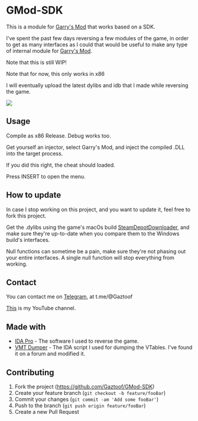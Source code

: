 # GMod-SDK


This is a module for [Garry's Mod](https://store.steampowered.com/app/4000/Garrys_Mod/) that works based on a SDK.

I've spent the past few days reversing a few modules of the game, in order to get as many interfaces as I could that would be useful to make any type of internal module for [Garry's Mod](https://store.steampowered.com/app/4000/Garrys_Mod/).

Note that this is still WIP!

Note that for now, this only works in x86

I will eventually upload the latest dylibs and idb that I made while reversing the game.

![](https://i.imgur.com/FmLXmCl.png)

## Usage

Compile as x86 Release. Debug works too.

Get yourself an injector, select Garry's Mod, and inject the compiled .DLL into the target process.

If you did this right, the cheat should loaded.

Press INSERT to open the menu.

## How to update

In case I stop working on this project, and you want to update it, feel free to fork this project.

Get the .dylibs using the game's macOs build [SteamDepotDownloader](https://github.com/SteamRE/DepotDownloader/), and make sure they're up-to-date when you compare them to the Windows build's interfaces.

Null functions can sometime be a pain, make sure they're not phasing out your entire interfaces. A single null function will stop everything from working.

## Contact

You can contact me on [Telegram](https://t.me/Gaztoof), at t.me/@Gaztoof

[This](https://www.youtube.com/channel/UCB7rQNzTsaoS2-I0Z4byUxA) is my YouTube channel.

## Made with

* [IDA Pro](http://www.dropwizard.io/1.0.2/docs/) - The software I used to reverse the game.
* [VMT Dumper](https://pastebin.com/eVHDkHZX) - The IDA script I used for dumping the VTables. I've found it on a forum and modified it.

## Contributing

1. Fork the project (<https://github.com/Gaztoof/GMod-SDK>)
2. Create your feature branch (`git checkout -b feature/fooBar`)
3. Commit your changes (`git commit -am 'Add some fooBar'`)
4. Push to the branch (`git push origin feature/fooBar`)
5. Create a new Pull Request
